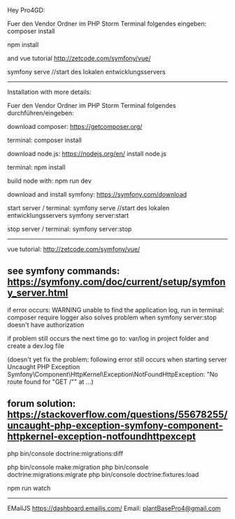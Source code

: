 
Hey Pro4GD:

Fuer den Vendor Ordner im PHP Storm Terminal folgendes eingeben:
composer install

npm install 


and vue tutorial
http://zetcode.com/symfony/vue/



symfony serve //start des lokalen entwicklungsservers



---

Installation with more details:

Fuer den Vendor Ordner im PHP Storm Terminal folgendes durchführen/eingeben:

download composer: 
https://getcomposer.org/

terminal:
composer install

download node.js: 
https://nodejs.org/en/
install node.js

terminal: 
npm install 

build node with:
npm run dev

download and install symfony: 
https://symfony.com/download

start server / terminal: 
symfony serve //start des lokalen entwicklungsservers
symfony server:start

stop server / terminal:
symfony server:stop

---
vue tutorial: 
http://zetcode.com/symfony/vue/

see symfony commands: 
https://symfony.com/doc/current/setup/symfony_server.html
---


if error occurs: WARNING unable to find the application log, run in terminal: 
composer require logger
also solves problem when symfony server:stop doesn't have authorization

if problem still occurs the next time
go to: var/log in project folder and create a dev.log file

(doesn't yet fix the problem: following error still occurs when starting server
Uncaught PHP Exception Symfony\Component\HttpKernel\Exception\NotFoundHttpException: "No route found for "GET /"" at ...)

forum solution: 
https://stackoverflow.com/questions/55678255/uncaught-php-exception-symfony-component-httpkernel-exception-notfoundhttpexcept
---

php bin/console doctrine:migrations:diff
 
php bin/console make:migration
php bin/console doctrine:migrations:migrate
php bin/console doctrine:fixtures:load

npm run watch

---

EMailJS
https://dashboard.emailjs.com/
Email: plantBasePro4@gmail.com